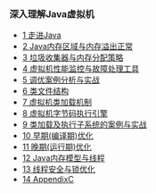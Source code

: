 ### 深入理解Java虚拟机 

* [1 走进Java](1%20走进Java) 
* [2 Java内存区域与内存溢出正常](2%20Java内存区域与内存溢出正常) 
* [3 垃圾收集器与内存分配策略](3%20垃圾收集器与内存分配策略) 
* [4 虚拟机性能监控与故障处理工具](4%20虚拟机性能监控与故障处理工具) 
* [5 调优案例分析与实战](5%20调优案例分析与实战) 
* [6 类文件结构](6%20类文件结构) 
* [7 虚拟机类加载机制](7%20虚拟机类加载机制) 
* [8 虚拟机字节码执行引擎](8%20虚拟机字节码执行引擎) 
* [9 类加载及执行子系统的案例与实战](9%20类加载及执行子系统的案例与实战) 
* [10 早期(编译期)优化](10%20早期(编译期)优化) 
* [11 晚期(运行期)优化](11%20晚期(运行期)优化) 
* [12 Java内存模型与线程](12%20Java内存模型与线程) 
* [13 线程安全与锁优化](13%20线程安全与锁优化) 
* [14 AppendixC](14%20AppendixC) 

